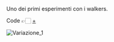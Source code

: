Uno dei primi esperimenti con i walkers.

Code 👉🏻 [+](https://editor.p5js.org/Alessia97/full/OuRwh_Pq_)

![Variazione_1](https://user-images.githubusercontent.com/79698172/122666947-21fef500-d1a8-11eb-90d0-e5da7b363c74.png)
